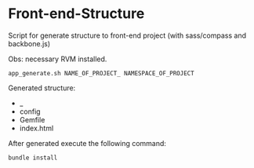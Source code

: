 <h1>Front-end-Structure</h1>
<p>Script for generate structure to front-end project (with sass/compass and backbone.js)</p>
<p>Obs: necessary RVM installed.</p>
<pre>
<code>app_generate.sh NAME_OF_PROJECT_ NAMESPACE_OF_PROJECT</code>
</pre>
<p>Generated structure:</p>
<p>
  <ul>
    <li>_</li>
    <li>config</li>
    <li>Gemfile</li>
    <li>index.html</li>
  </ul>
</p>
<p>After generated execute the following command:</p>
<pre>
<code>bundle install</code>
</pre>